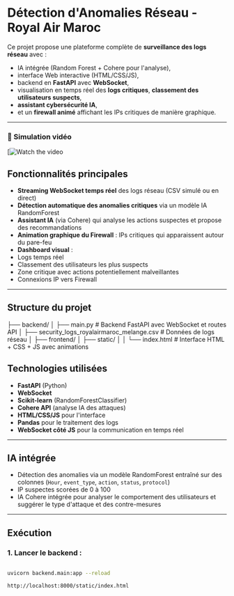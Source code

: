 #  Détection d'Anomalies Réseau - Royal Air Maroc

Ce projet propose une plateforme complète de **surveillance des logs réseau** avec :
- IA intégrée (Random Forest + Cohere pour l'analyse),
- interface Web interactive (HTML/CSS/JS),
- backend en **FastAPI** avec **WebSocket**,
- visualisation en temps réel des **logs critiques**, **classement des utilisateurs suspects**,
- **assistant cybersécurité IA**, 
- et un **firewall animé** affichant les IPs critiques de manière graphique.

---
### 🎥 Simulation vidéo

[![Watch the video](https://www.youtube.com/watch?v=v2iiU-ZbBBU)


##  Fonctionnalités principales

-  **Streaming WebSocket temps réel** des logs réseau (CSV simulé ou en direct)
-  **Détection automatique des anomalies critiques** via un modèle IA RandomForest
-  **Assistant IA** (via Cohere) qui analyse les actions suspectes et propose des recommandations
-  **Animation graphique du Firewall** : IPs critiques qui apparaissent autour du pare-feu
-  **Dashboard visual** :
  - Logs temps réel
  - Classement des utilisateurs les plus suspects
  - Zone critique avec actions potentiellement malveillantes
  - Connexions IP vers Firewall

---

##  Structure du projet

├── backend/
│ ├── main.py # Backend FastAPI avec WebSocket et routes API
│ ├── security_logs_royalairmaroc_melange.csv # Données de logs réseau
│
├── frontend/
│ ├── static/
│ │ └── index.html # Interface HTML + CSS + JS avec animations

##  Technologies utilisées

- **FastAPI** (Python)
- **WebSocket**
- **Scikit-learn** (RandomForestClassifier)
- **Cohere API** (analyse IA des attaques)
- **HTML/CSS/JS** pour l'interface
- **Pandas** pour le traitement des logs
- **WebSocket côté JS** pour la communication en temps réel

---

##  IA intégrée

- Détection des anomalies via un modèle RandomForest entraîné sur des colonnes (`Hour`, `event_type`, `action`, `status`, `protocol`)
- IP suspectes scorées de 0 à 100
- IA Cohere intégrée pour analyser le comportement des utilisateurs et suggérer le type d'attaque et des contre-mesures

---

##  Exécution

### 1. Lancer le backend :

```bash

uvicorn backend.main:app --reload

http://localhost:8000/static/index.html
